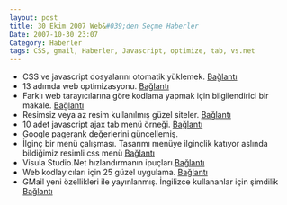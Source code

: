 ```yaml
---
layout: post
title: 30 Ekim 2007 Web&#039;den Seçme Haberler
Date: 2007-10-30 23:07
Category: Haberler
tags: CSS, gmail, Haberler, Javascript, optimize, tab, vs.net
---
```


-   CSS ve javascript dosyalarını otomatik yüklemek. [Bağlantı][]
-   13 adımda web optimizasyonu. [Bağlantı][1]
-   Farklı web tarayıcılarına göre kodlama yapmak için bilgilendirici
    bir makale. [Bağlantı][2]
-   Resimsiz veya az resim kullanılmış güzel siteler. [Bağlantı][3]
-   10 adet javascript ajax tab menü örneği. [Bağlantı][4]
-   Google pagerank değerlerini güncellemiş.
-   İlginç bir menü çalışması. Tasarımı menüye ilginçlik katıyor aslında
    bildiğimiz resimli css menü [Bağlantı][5]
-   Visula Studio.Net hızlandırmanın ipuçları.[Bağlantı][6]
-   Web kodlayıcıları için 25 güzel uygulama. [Bağlantı][7]
-   GMail yeni özellikleri ile yayınlanmış. İngilizce kullananlar için
    şimdilik [Bağlantı][8]


  [Bağlantı]: http://www.javascriptkit.com/javatutors/loadjavascriptcss.shtml
    "css ve javascript otomatik olarak yüklemek"
  [1]: http://www.sitepoint.com/article/web-site-optimization-steps
    "web optimizasyonu"
  [2]: http://www.designvitality.com/blog/2007/10/designing-for-every-browser-how-to-make-your-site-fully-cross-browser-compatible/
    "tarayıcılar"
  [3]: http://fadtastic.net/2007/10/25/beautiful-sites-with-no-or-very-few-images/
    "resimsiz siteler"
  [4]: http://tutorialblog.org/10-javascript-ajax-tabs/ "tab menu "
  [5]: http://www.webdesignerwall.com/tutorials/advanced-css-menu/
    "Bağlantı"
  [6]: http://dotnettipoftheday.org/tips/speedup_visual_studio.aspx
    "vs.net"
  [7]: http://tutorialblog.org/25-code-snippets-for-web-designers-part7/
    "Bağlantı"
  [8]: http://googlesystem.blogspot.com/2007/10/gmails-new-version-is-now-available.html
    "Gmail yenilendi"
